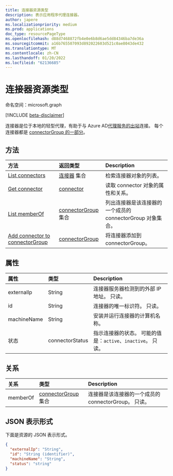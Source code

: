 ```yaml
---
title: 连接器资源类型
description: 表示应用程序代理连接器。
author: japere
ms.localizationpriority: medium
ms.prod: applications
doc_type: resourcePageType
ms.openlocfilehash: d88d7468872fb4e0e6b8d6ae5dd84346ba7de36a
ms.sourcegitcommit: a16b765507093d892022603d521c0ae8043de432
ms.translationtype: MT
ms.contentlocale: zh-CN
ms.lasthandoff: 01/20/2022
ms.locfileid: "62136685"
---
```

# <a name="connector-resource-type"></a>连接器资源类型

命名空间：microsoft.graph

[!INCLUDE [beta-disclaimer](../../includes/beta-disclaimer.md)]

连接器是位于本地的轻型代理，有助于与 Azure AD[代理服务的出站](/azure/active-directory/app-proxy/what-is-application-proxy)连接。 每个连接器都是 [connectorGroup 的一部分](connectorgroup.md)。

## <a name="methods"></a>方法

| 方法       | 返回类型 | Description |
|:-------------|:------------|:------------|
| [List connectors](../api/connector-list.md) | [连接器](connector.md) 集合 | 检索连接器对象的列表。 | 
| [Get connector](../api/connector-get.md) | [connector](connector.md) | 读取 connector 对象的属性和关系。 |
| [List memberOf](../api/connector-list-memberof.md) | [connectorGroup](connectorgroup.md) 集合 | 列出连接器是该连接器的一个成员的 connectorGroup 对象集合。 |
| [Add connector to connectorGroup](../api/connector-post-memberof.md)| [connectorGroup](connectorgroup.md) | 将连接器添加到 connectorGroup。 |


## <a name="properties"></a>属性
| 属性     | 类型        | Description |
|:-------------|:------------|:------------|
|externalIp|String| 连接器服务器检测到的外部 IP 地址。 只读。 |
|id|String| 连接器的唯一标识符。 只读。 |
|machineName|String| 安装并运行连接器的计算机名称。 |
|状态|connectorStatus| 指示连接器的状态。 可能的值是：`active`、`inactive`。 只读。 |

## <a name="relationships"></a>关系
| 关系 | 类型   |Description|
|:---------------|:--------|:----------|
|memberOf|[connectorGroup](connectorgroup.md) 集合| 连接器是该连接器的一个成员的 connectorGroup。 只读。 |

## <a name="json-representation"></a>JSON 表示形式

下面是资源的 JSON 表示形式。

<!-- {
  "blockType": "resource",
  "keyProperty":"id",
  "optionalProperties": [

  ],
  "@odata.type": "microsoft.graph.connector"
}-->

```json
{
  "externalIp": "String",
  "id": "String (identifier)",
  "machineName": "String",
  "status": "string"
}

```

<!-- uuid: 8fcb5dbc-d5aa-4681-8e31-b001d5168d79
2015-10-25 14:57:30 UTC -->
<!--
{
  "type": "#page.annotation",
  "description": "connector resource",
  "keywords": "",
  "section": "documentation",
  "tocPath": "",
  "suppressions": []
}
-->